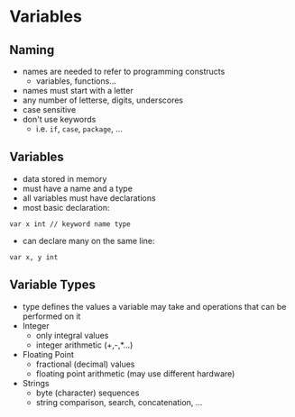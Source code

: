 # Variables

## Naming
- names are needed to refer to programming constructs
  - variables, functions...
- names must start with a letter
- any number of letterse, digits, underscores
- case sensitive
- don't use keywords
  - i.e. `if`, `case`, `package`, ...

## Variables
- data stored in memory
- must have a name and a type
- all variables must have declarations
- most basic declaration: 
```golang
var x int // keyword name type
```
- can declare many on the same line: 
```golang
var x, y int
```

## Variable Types
- type defines the values a variable may take and operations that can be performed on it
- Integer
  - only integral values
  - integer arithmetic (+,-,*...)
- Floating Point
  - fractional (decimal) values
  - floating point arithmetic (may use different hardware)
- Strings
  - byte (character) sequences
  - string comparison, search, concatenation, ...
